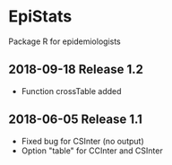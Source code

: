 # EpiStats
Package R for epidemiologists

## 2018-09-18 Release 1.2

- Function crossTable added

## 2018-06-05 Release 1.1

- Fixed bug for CSInter (no output)
- Option "table" for CCInter and CSInter

